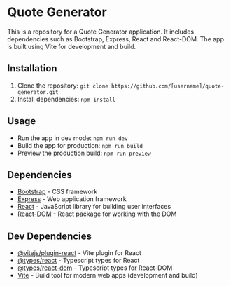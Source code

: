 # Quote Generator

This is a repository for a Quote Generator application. It includes dependencies such as Bootstrap, Express, React and React-DOM. The app is built using Vite for development and build.

## Installation

1. Clone the repository: `git clone https://github.com/[username]/quote-generator.git`
2. Install dependencies: `npm install`

## Usage

- Run the app in dev mode: `npm run dev`
- Build the app for production: `npm run build`
- Preview the production build: `npm run preview`

## Dependencies

- [Bootstrap](https://getbootstrap.com/) - CSS framework
- [Express](https://expressjs.com/) - Web application framework
- [React](https://reactjs.org/) - JavaScript library for building user interfaces
- [React-DOM](https://reactjs.org/docs/react-dom.html) - React package for working with the DOM

## Dev Dependencies

- [@vitejs/plugin-react](https://github.com/vitejs/vite/tree/master/packages/plugin-react) - Vite plugin for React
- [@types/react](https://www.npmjs.com/package/@types/react) - Typescript types for React
- [@types/react-dom](https://www.npmjs.com/package/@types/react-dom) - Typescript types for React-DOM
- [Vite](https://vitejs.dev/) - Build tool for modern web apps (development and build)
